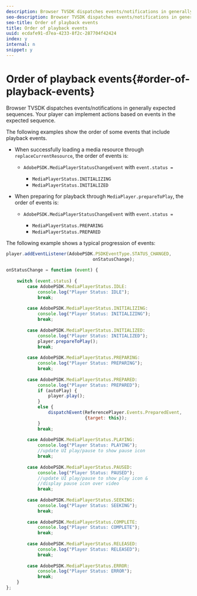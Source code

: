 ```yaml
---
description: Browser TVSDK dispatches events/notifications in generally expected sequences. Your player can implement actions based on events in the expected sequence.
seo-description: Browser TVSDK dispatches events/notifications in generally expected sequences. Your player can implement actions based on events in the expected sequence.
seo-title: Order of playback events
title: Order of playback events
uuid: ecdafe91-d7ea-4233-8f2c-287704f42424
index: y
internal: n
snippet: y
---
```


# Order of playback events{#order-of-playback-events}

Browser TVSDK dispatches events/notifications in generally expected sequences. Your player can implement actions based on events in the expected sequence.

<a id="section_D247A5873A854A079EFA6AC2E80AB894"></a>

The following examples show the order of some events that include playback events.

* When successfully loading a media resource through `replaceCurrentResource`, the order of events is:

    * `AdobePSDK.MediaPlayerStatusChangeEvent` with `event.status =`

        * `MediaPlayerStatus.INITIALIZING` 
        * `MediaPlayerStatus.INITIALIZED`

* When preparing for playback through `MediaPlayer.prepareToPlay`, the order of events is:

    * `AdobePSDK.MediaPlayerStatusChangeEvent` with `event.status =`

        * `MediaPlayerStatus.PREPARING` 
        * `MediaPlayerStatus.PREPARED`

<a id="section_76C13548AF934868B70757CA5489E516"></a>

The following example shows a typical progression of events:

```js
player.addEventListener(AdobePSDK.PSDKEventType.STATUS_CHANGED,  
                                 onStatusChange); 
 
onStatusChange = function (event) { 
 
    switch (event.status) { 
        case AdobePSDK.MediaPlayerStatus.IDLE: 
            console.log("Player Status: IDLE"); 
            break; 
 
        case AdobePSDK.MediaPlayerStatus.INITIALIZING: 
            console.log("Player Status: INITIALIZING"); 
            break; 
 
        case AdobePSDK.MediaPlayerStatus.INITIALIZED: 
            console.log("Player Status: INITIALIZED"); 
            player.prepareToPlay(); 
            break; 
 
        case AdobePSDK.MediaPlayerStatus.PREPARING: 
            console.log("Player Status: PREPARING"); 
            break; 
 
        case AdobePSDK.MediaPlayerStatus.PREPARED: 
            console.log("Player Status: PREPARED"); 
            if (autoPlay) { 
                player.play(); 
            } 
            else { 
                dispatchEvent(ReferencePlayer.Events.PreparedEvent,  
                              {target: this}); 
            } 
            break; 
 
        case AdobePSDK.MediaPlayerStatus.PLAYING: 
            console.log("Player Status: PLAYING"); 
            //update UI play/pause to show pause icon 
            break; 
 
        case AdobePSDK.MediaPlayerStatus.PAUSED: 
            console.log("Player Status: PAUSED"); 
            //update UI play/pause to show play icon &  
            //display pause icon over video 
            break; 
 
        case AdobePSDK.MediaPlayerStatus.SEEKING: 
            console.log("Player Status: SEEKING"); 
            break; 
 
        case AdobePSDK.MediaPlayerStatus.COMPLETE: 
            console.log("Player Status: COMPLETE"); 
            break; 
 
        case AdobePSDK.MediaPlayerStatus.RELEASED: 
            console.log("Player Status: RELEASED"); 
            break; 
 
        case AdobePSDK.MediaPlayerStatus.ERROR: 
            console.log("Player Status: ERROR"); 
            break; 
    } 
};
```

